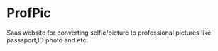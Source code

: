 # ProfPic
Saas website for converting selfie/picture to professional pictures like passsport,ID photo and etc.

